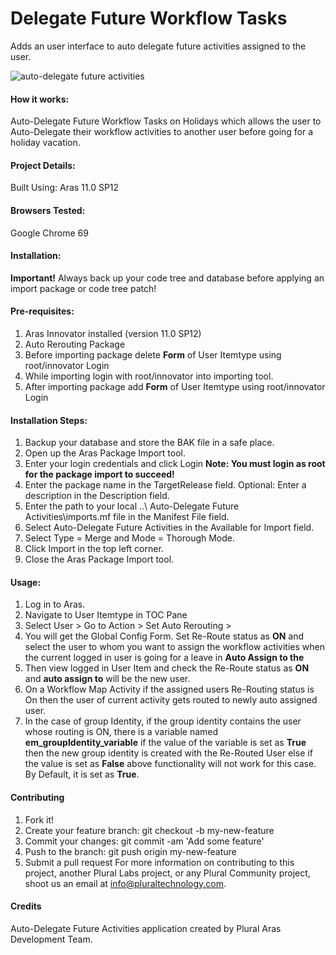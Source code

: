 # Delegate Future Workflow Tasks 
Adds an user interface to auto delegate future activities assigned to the user. 

![auto-delegate future activities](https://user-images.githubusercontent.com/37924741/47353729-97098c00-d6da-11e8-8f57-1910d0ac1cc9.gif)

#### **How it works:**

Auto-Delegate Future Workflow Tasks on Holidays which allows the user to Auto-Delegate their workflow activities to another user before going for a holiday vacation.

#### **Project Details:**

 Built Using: Aras 11.0 SP12

#### **Browsers Tested:**  
Google Chrome 69

#### **Installation:**

**Important!** Always back up your code tree and database before applying an import package or code tree patch!


#### **Pre-requisites:**

 1. Aras Innovator installed (version 11.0 SP12)
 2.  Auto Rerouting Package
 3.  Before importing package delete **Form** of User Itemtype using root/innovator Login
 4.  While importing login with root/innovator into importing tool.
 5. After importing package add **Form** of User Itemtype using root/innovator Login

#### **Installation Steps:**

 1. Backup your database and store the BAK file in a safe place.
 2. Open up the Aras Package Import tool.
 3. Enter your login credentials and click Login
**Note: You must login as root for the package import to succeed!**
4. Enter the package name in the TargetRelease field.
Optional: Enter a description in the Description field.
5. Enter the path to your local ..\ Auto-Delegate Future Activities\imports.mf file in the Manifest File field.
6. Select Auto-Delegate Future Activities in the Available for Import field.
7. Select Type = Merge and Mode = Thorough Mode.
8. Click Import in the top left corner.
9. Close the Aras Package Import tool.

#### **Usage:**

1. Log in to Aras.
2. Navigate to User Itemtype in TOC Pane
3. Select User > Go to Action > Set Auto Rerouting >
4. You will get the Global Config Form. Set Re-Route status as **ON** and select the user to whom you want to assign the workflow activities when the current logged in user is going for a leave in **Auto Assign to the**
5. Then view logged in User Item and check the Re-Route status as **ON** and **auto assign to** will be the new user.
6. On a Workflow Map Activity if the assigned users Re-Routing status is On then the user of current activity gets routed to newly auto assigned user.
7. In the case of group Identity, if the group identity contains the user whose routing is ON, there is a variable named **em_groupIdentity_variable** if the value of the variable is set as **True** then the new group identity is created with the Re-Routed User else if the value is set as **False** above functionality will not work for this case. By Default, it is set as **True**.

#### **Contributing**

1.	Fork it!
2.	Create your feature branch: git checkout -b my-new-feature
3.	Commit your changes: git commit -am 'Add some feature'
4.	Push to the branch: git push origin my-new-feature
5.	Submit a pull request
For more information on contributing to this project, another Plural Labs project, or any Plural Community project, shoot us an email at info@pluraltechnology.com.

#### **Credits**
Auto-Delegate Future Activities application created by Plural Aras Development Team.
